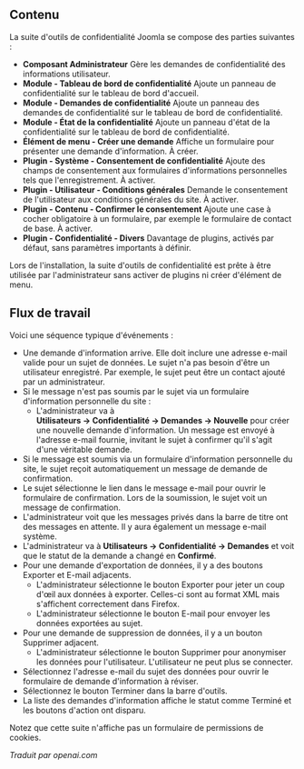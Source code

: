 <!-- Filename: Help4.x:Components_Privacy_Outline / Display title: Aperçu de la Confidentialité -->

## Contenu

La suite d'outils de confidentialité Joomla se compose des parties suivantes :

- **Composant Administrateur** Gère les demandes de confidentialité des informations utilisateur.
- **Module - Tableau de bord de confidentialité** Ajoute un panneau de confidentialité sur le tableau de bord d'accueil.
- **Module - Demandes de confidentialité** Ajoute un panneau des demandes de confidentialité sur le tableau de bord de confidentialité.
- **Module - État de la confidentialité** Ajoute un panneau d'état de la confidentialité sur le tableau de bord de confidentialité.
- **Élément de menu - Créer une demande** Affiche un formulaire pour présenter une demande d'information. À créer.
- **Plugin - Système - Consentement de confidentialité** Ajoute des champs de consentement aux formulaires d'informations personnelles tels que l'enregistrement. À activer.
- **Plugin - Utilisateur - Conditions générales** Demande le consentement de l'utilisateur aux conditions générales du site. À activer.
- **Plugin - Contenu - Confirmer le consentement** Ajoute une case à cocher obligatoire à un formulaire, par exemple le formulaire de contact de base. À activer.
- **Plugin - Confidentialité - Divers** Davantage de plugins, activés par défaut, sans paramètres importants à définir.

Lors de l'installation, la suite d'outils de confidentialité est prête à être utilisée par l'administrateur sans activer de plugins ni créer d'élément de menu.  

## Flux de travail

Voici une séquence typique d'événements :

- Une demande d'information arrive. Elle doit inclure une adresse e-mail valide pour un sujet de données. Le sujet n'a pas besoin d'être un utilisateur enregistré. Par exemple, le sujet peut être un contact ajouté par un administrateur.
- Si le message n'est pas soumis par le sujet via un formulaire d'information personnelle du site :
  - L'administrateur va à **Utilisateurs → Confidentialité → Demandes → Nouvelle** pour créer une nouvelle demande d'information. Un message est envoyé à l'adresse e-mail fournie, invitant le sujet à confirmer qu'il s'agit d'une véritable demande.
- Si le message est soumis via un formulaire d'information personnelle du site, le sujet reçoit automatiquement un message de demande de confirmation.
- Le sujet sélectionne le lien dans le message e-mail pour ouvrir le formulaire de confirmation. Lors de la soumission, le sujet voit un message de confirmation.
- L'administrateur voit que les messages privés dans la barre de titre ont des messages en attente. Il y aura également un message e-mail système.
- L'administrateur va à **Utilisateurs → Confidentialité → Demandes** et voit que le statut de la demande a changé en **Confirmé**.
- Pour une demande d'exportation de données, il y a des boutons Exporter et E-mail adjacents.
  - L'administrateur sélectionne le bouton Exporter pour jeter un coup d'œil aux données à exporter. Celles-ci sont au format XML mais s'affichent correctement dans Firefox.
  - L'administrateur sélectionne le bouton E-mail pour envoyer les données exportées au sujet.
- Pour une demande de suppression de données, il y a un bouton Supprimer adjacent.
  - L'administrateur sélectionne le bouton Supprimer pour anonymiser les données pour l'utilisateur. L'utilisateur ne peut plus se connecter.
- Sélectionnez l'adresse e-mail du sujet des données pour ouvrir le formulaire de demande d'information à réviser.
- Sélectionnez le bouton Terminer dans la barre d'outils.
- La liste des demandes d'information affiche le statut comme Terminé et les boutons d'action ont disparu.

Notez que cette suite n'affiche pas un formulaire de permissions de cookies.

*Traduit par openai.com*

